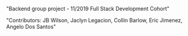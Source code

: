 "Backend group project - 11/2019 Full Stack Development Cohort"

"Contributors: JB Wilson, Jaclyn Legacion, Collin Barlow, Eric Jimenez, Angelo Dos Santos"